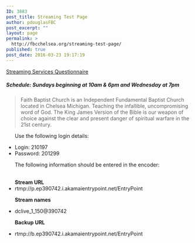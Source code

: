 ```yaml
---
ID: 3883
post_title: Streaming Test Page
author: pdouglasFBC
post_excerpt: ""
layout: page
permalink: >
  http://fbcchelsea.org/streaming-test-page/
published: true
post_date: 2016-03-23 19:17:19
---
```

<style>
.streaming-container {
    max-width: 1280px;
    max-height: 720px;
    margin-left: 0;
}
</style>
<div class="container-fluid">
<div class="streaming-container">
<p><a href="http://fbcchelsea.org/streaming-questionnaire/">Streaming Services Questionnaire</a></p>
<div class="streaming-container">
<script id="59772_c_78821" width="1280" height="720" src="//player.dacast.com/js/player.js"  class="dacast-video"></script>
</div>
</div>
</div>
<strong><h5>Schedule: Sundays beginning at 10am & 6pm and Wednesday at 7pm</h5></strong>

<blockquote>Faith Baptist Church is an Independent Fundamental Baptist Church located in Chelsea Michigan. Teaching the infallible, uncompromising word of God. The King James Version of the Bible is our weapon of choice against the clear and present danger of spiritual warfare in the 21st century.</blockquote>

<div class="broadcast-software">

<ul class="software"><p>Use the following login details:</p>
<li>Login: 210197</li>
<li>Password: 201299</li>
</ul>

<ul class="software"><p>The following information should be entered in the encoder:</p>
<br>
<strong>Stream URL</strong>
<li>rtmp://p.ep390742.i.akamaientrypoint.net/EntryPoint</li>

<strong>Stream names</strong>
<li>dclive_1_150@390742</li>

<strong>Backup URL</strong>
<li>rtmp://b.ep390742.i.akamaientrypoint.net/EntryPoint</li>
</div>